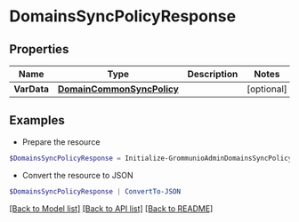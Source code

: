 # DomainsSyncPolicyResponse
## Properties

Name | Type | Description | Notes
------------ | ------------- | ------------- | -------------
**VarData** | [**DomainCommonSyncPolicy**](DomainCommonSyncPolicy.md) |  | [optional] 

## Examples

- Prepare the resource
```powershell
$DomainsSyncPolicyResponse = Initialize-GrommunioAdminDomainsSyncPolicyResponse  -VarData null
```

- Convert the resource to JSON
```powershell
$DomainsSyncPolicyResponse | ConvertTo-JSON
```

[[Back to Model list]](../README.md#documentation-for-models) [[Back to API list]](../README.md#documentation-for-api-endpoints) [[Back to README]](../README.md)

